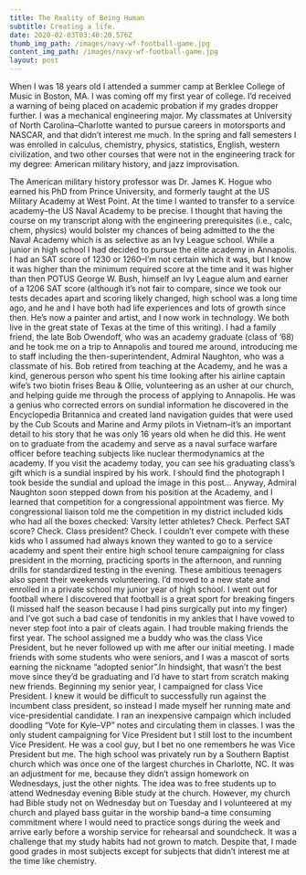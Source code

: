 ```yaml
---
title: The Reality of Being Human
subtitle: Creating a life.
date: 2020-02-03T03:40:20.576Z
thumb_img_path: /images/navy-wf-football-game.jpg
content_img_path: /images/navy-wf-football-game.jpg
layout: post
---
```

When I was 18 years old I attended a summer camp at Berklee College of Music in Boston, MA. I was coming off my first year of college. I’d received a warning of being placed on academic probation if my grades dropper further. I was a mechanical engineering major. My classmates at University of North Carolina–Charlotte wanted to pursue careers in motorsports and NASCAR, and that didn’t interest me much. In the spring and fall semesters I was enrolled in calculus, chemistry, physics, statistics, English, western civilization, and two other courses that were not in the engineering track for my degree: American military history, and jazz improvisation.





The American military history professor was Dr. James K. Hogue who earned his PhD from Prince University, and formerly taught at the US Military Academy at West Point. At the time I wanted to transfer to a service academy–the US Naval Academy to be precise. I thought that having the course on my transcript along with the engineering prerequisites (i.e., calc, chem, physics) would bolster my chances of being admitted to the the Naval Academy which is as selective as an Ivy League school. While a junior in high school I had decided to pursue the elite academy in Annapolis. I had an SAT score of 1230 or 1260–I’m not certain which it was, but I know it was higher than the minimum required score at the time and it was higher than then POTUS George W. Bush, himself an Ivy League alum and earner of a 1206 SAT score (although it’s not fair to compare, since we took our tests decades apart and scoring likely changed, high school was a long time ago, and he and I have both had life experiences and lots of growth since then. He’s now a painter and artist, and I now work in technology. We both live in the great state of Texas at the time of this writing). I had a family friend, the late Bob Owendoff, who was an academy graduate (class of ’68) and he took me on a trip to Annapolis and toured me around, introducing me to staff including the then-superintendent, Admiral Naughton, who was a classmate of his. Bob retired from teaching at the Academy, and he was a kind, generous person who spent his time looking after his airline captain wife’s two biotin frises Beau & Ollie, volunteering as an usher at our church, and helping guide me through the process of applying to Annapolis. He was a genius who corrected errors on sundial information he discovered in the Encyclopedia Britannica and created land navigation guides that were used by the Cub Scouts and Marine and Army pilots in Vietnam–it’s an important detail to his story that he was only 16 years old when he did this. He went on to graduate from the academy and serve as a naval surface warfare officer before teaching subjects like nuclear thermodynamics at the academy. If you visit the academy today, you can see his graduating class’s gift which is a sundial inspired by his work. I should find the photograph I took beside the sundial and upload the image in this post… Anyway, Admiral Naughton soon stepped down from his position at the Academy, and I learned that competition for a congressional appointment was fierce. My congressional liaison told me the competition in my district included kids who had all the boxes checked: Varsity letter athletes? Check. Perfect SAT score? Check. Class president? Check. I couldn’t ever compete with these kids who I assumed had always known they wanted to go to a service academy and spent their entire high school tenure campaigning for class president in the morning, practicing sports in the afternoon, and running drills for standardized testing in the evening. These ambitious teenagers also spent their weekends volunteering. I’d moved to a new state and enrolled in a private school my junior year of high school. I went out for football where I discovered that football is a great sport for breaking fingers (I missed half the season because I had pins surgically put into my finger) and I’ve got such a bad case of tendonitis in my ankles that I have vowed to never step foot into a pair of cleats again. I had trouble making friends the first year. The school assigned me a buddy who was the class Vice President, but he never followed up with me after our initial meeting. I made friends with some students who were seniors, and I was a mascot of sorts earning the nickname “adopted senior”.In hindsight, that wasn’t the best move since they’d be graduating and I’d have to start from scratch making new friends. Beginning my senior year, I campaigned for class Vice President. I knew it would be difficult to successfully run against the incumbent class president, so instead I made myself her running mate and vice-presidential candidate. I ran an inexpensive campaign which included doodling “Vote for Kyle–VP” notes and circulating them in classes. I was the only student campaigning for Vice President but I still lost to the incumbent Vice President. He was a cool guy, but I bet no one remembers he was Vice President but me. The high school was privately run by a Southern Baptist church which was once one of the largest churches in Charlotte, NC. It was an adjustment for me, because they didn’t assign homework on Wednesdays, just the other nights. The idea was to free students up to attend Wednesday evening Bible study at the church. However, my church had Bible study not on Wednesday but on Tuesday and I volunteered at my church and played bass guitar in the worship band–a time consuming commitment where I would need to practice songs during the week and arrive early before a worship service for rehearsal and soundcheck. It was a challenge that my study habits had not grown to match. Despite that, I made good grades in most subjects except for subjects that didn’t interest me at the time like chemistry.
